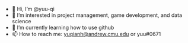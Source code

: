 - 👋 Hi, I’m @yuu-qi
- 👀 I’m interested in project management, game development, and data science
- 🌱 I’m currently learning how to use github
- 📫 How to reach me: yuqianh@andrew.cmu.edu or yuu#0671

<!---
YUUB33/YUUB33 is a ✨ special ✨ repository because its `README.md` (this file) appears on your GitHub profile.
You can click the Preview link to take a look at your changes.
--->
